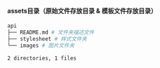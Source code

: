 #### assets目录（原始文件存放目录 & 模板文件存放目录）

```bash
api
├── README.md # 文件夹描述文件
├── stylesheet # 样式文件夹
└── images # 图片文件夹

2 directories, 1 files
```

